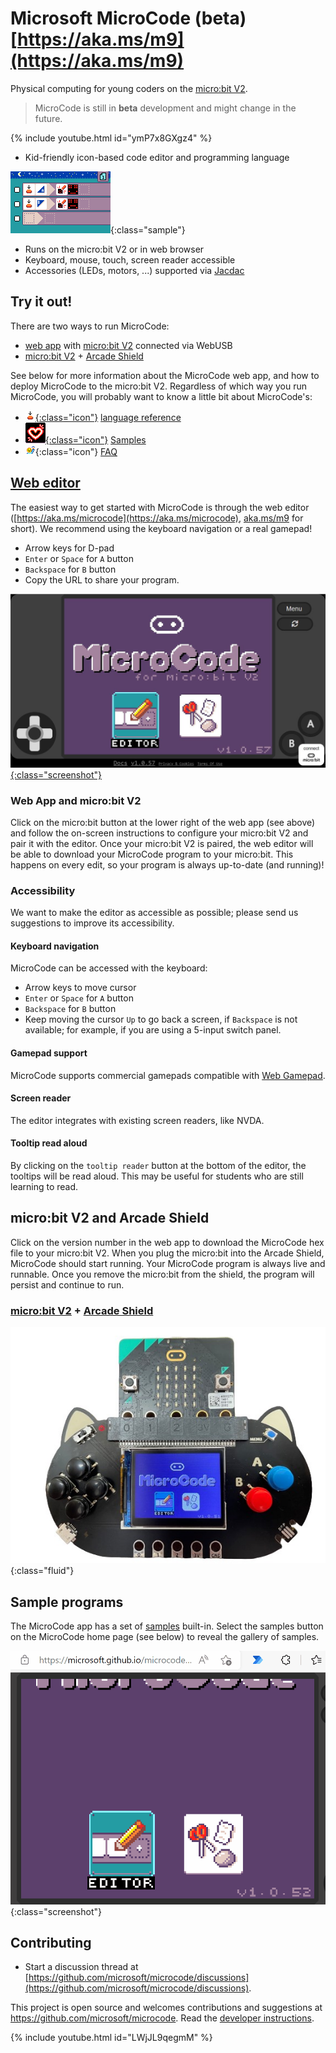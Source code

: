 # Microsoft MicroCode (beta) [https://aka.ms/m9](https://aka.ms/m9)

Physical computing for young coders on the [micro:bit V2](https://microbit.org).

> MicroCode is still in **beta** development and might change in the future.

{% include youtube.html id="ymP7x8GXgz4" %}

-   Kid-friendly icon-based code editor and programming language

![Smiley Buttons MicroCode program](./images/generated/sample_smiley_buttons.png){:class="sample"}

-   Runs on the micro:bit V2 or in web browser
-   Keyboard, mouse, touch, screen reader accessible
-   Accessories (LEDs, motors, ...) supported via [Jacdac](https://aka.ms/jacdac)

## Try it out!

There are two ways to run MicroCode:

-   [web app](https://aka.ms/microcode) with [micro:bit V2](https://microbit.org) connected via WebUSB
-   [micro:bit V2](https://microbit.org) + [Arcade Shield](https://www.kittenbot.cc/products/newbit-arcade-shield)

See below for more information about the MicroCode web app, and how to deploy MicroCode to the micro:bit V2. Regardless of which way you run MicroCode, you will probably want to know a little bit about
MicroCode's:

-   [![press image](./images/generated/icon_S2.png){:class="icon"}](./language) [language reference](./language)
-   [![Flashing Heart icon](./images/generated/icon_sample_flashing_heart.png){:class="icon"}](./samples) [Samples](./samples)
-   ![emoji hello](./images/generated/icon_M19hello.png){:class="icon"} [FAQ](./faq.md)

## [Web editor](https://aka.ms/m9)

The easiest way to get started with MicroCode is through the web editor ([https://aka.ms/microcode](https://aka.ms/microcode), [aka.ms/m9](https://aka.ms/m9) for short). We recommend using the keyboard navigation or a real gamepad!

-   Arrow keys for D-pad
-   `Enter` or `Space` for `A` button
-   `Backspace` for `B` button
-   Copy the URL to share your program.

[![MicroCode web app](./images/website2.jpg){:class="screenshot"}](https://aka.ms/m9)

### Web App and micro:bit V2

Click on the micro:bit button at the lower right of the web app (see above) and follow the on-screen instructions to configure your micro:bit V2 and pair it with the editor.
Once your micro:bit V2 is paired, the web editor will be able to download your
MicroCode program to your micro:bit. This happens on every edit, so your program
is always up-to-date (and running)!

### Accessibility

We want to make the editor as accessible as possible; please send us suggestions to improve its accessibility.

#### Keyboard navigation

MicroCode can be accessed with the keyboard:

-   Arrow keys to move cursor
-   `Enter` or `Space` for `A` button
-   `Backspace` for `B` button
-   Keep moving the cursor `Up` to go back a screen, if `Backspace` is not available;
for example, if you are using a 5-input switch panel.

#### Gamepad support

MicroCode supports commercial gamepads compatible with [Web Gamepad](https://developer.mozilla.org/en-US/docs/Web/API/Gamepad).

#### Screen reader

The editor integrates with existing screen readers, like NVDA.

#### Tooltip read aloud

By clicking on the `tooltip reader` button at the bottom of the editor, the tooltips will be read aloud. This may be useful for students who are still learning to read.

## micro:bit V2 and Arcade Shield

Click on the version number in the web app to download the MicroCode hex file to your micro:bit V2. When you plug the micro:bit into the Arcade Shield, MicroCode should start running. Your MicroCode program is always live and runnable. Once you remove the micro:bit from the shield, the program will persist and continue to run.

### [micro:bit V2](https://microbit.org) + [Arcade Shield](https://www.kittenbot.cc/products/newbit-arcade-shield)

![Arcade Shield and micro:bit V2](./images/meow1.jpg){:class="fluid"}

## Sample programs

The MicroCode app has a set of [samples](./samples) built-in. Select the samples button on the MicroCode home page (see below) to reveal
the gallery of samples.

![MicroCode sample programs](./images/microCodeVideo.gif){:class="screenshot"}

## Contributing

-   Start a discussion thread at [https://github.com/microsoft/microcode/discussions](https://github.com/microsoft/microcode/discussions).

This project is open source and welcomes contributions and suggestions at https://github.com/microsoft/microcode.
Read the [developer instructions](./develop.md).

{% include youtube.html id="LWjJL9qegmM" %}
